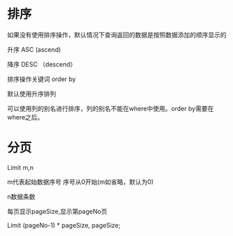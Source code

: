 # 排序
如果没有使用排序操作，默认情况下查询返回的数据是按照数据添加的顺序显示的

升序 ASC   (ascend)

降序 DESC  （descend）

排序操作关键词  order by

默认使用升序排列

可以使用列的别名进行排序，列的别名不能在where中使用。order by需要在where之后。


# 分页
Limit m,n

m代表起始数据序号 序号从0开始(m如省略，默认为0)

n数据条数

每页显示pageSize,显示第pageNo页

Limit (pageNo-1) * pageSize, pageSize;